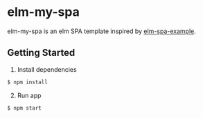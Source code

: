 # elm-my-spa

elm-my-spa is an elm SPA template inspired by [elm-spa-example](https://github.com/rtfeldman/elm-spa-example).

## Getting Started

1. Install dependencies

```bash
$ npm install
```

2. Run app

```bash
$ npm start
```
